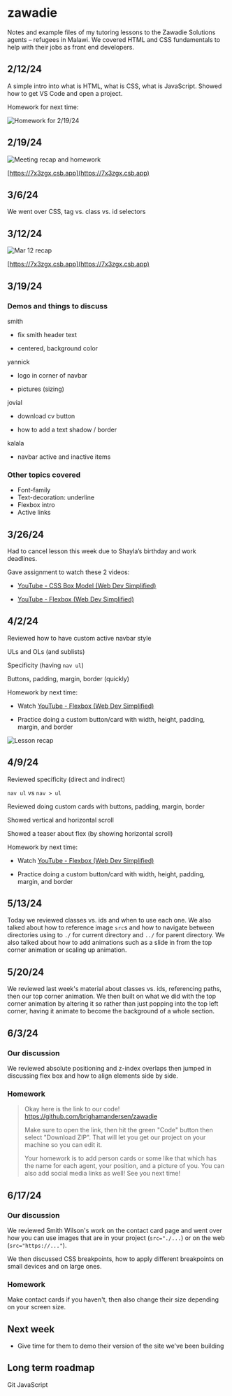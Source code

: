 # zawadie

Notes and example files of my tutoring lessons to the Zawadie Solutions agents – refugees in Malawi. We covered HTML and CSS fundamentals to help with their jobs as front end developers.

## 2/12/24

A simple intro into what is HTML, what is CSS, what is JavaScript. Showed how to get VS Code and open a project.

Homework for next time:

![Homework for 2/19/24](assets/image.png)

## 2/19/24

![Meeting recap and homework](assets/image-1.png)

[https://7x3zgx.csb.app](https://7x3zgx.csb.app)

## 3/6/24

We went over CSS, tag vs. class vs. id selectors

## 3/12/24

![Mar 12 recap](assets/image-2.png)

[https://7x3zgx.csb.app](https://7x3zgx.csb.app)

## 3/19/24

### Demos and things to discuss

smith

- fix smith header text

- centered, background color

yannick

- logo in corner of navbar

- pictures (sizing)

jovial

- download cv button

- how to add a text shadow / border

kalala

- navbar active and inactive items

### Other topics covered

- Font-family
- Text-decoration: underline
- Flexbox intro
- Active links

## 3/26/24

Had to cancel lesson this week due to Shayla’s birthday and work deadlines.

Gave assignment to watch these 2 videos:

- [YouTube - CSS Box Model (Web Dev Simplified)](https://www.youtube.com/watch?v=rIO5326FgPE)

- [YouTube - Flexbox (Web Dev Simplified)](https://youtu.be/fYq5PXgSsbE?si=xaCp5oczWInzniZD)

## 4/2/24

Reviewed how to have custom active navbar style

ULs and OLs (and sublists)

Specificity (having `nav ul`)

Buttons, padding, margin, border (quickly)

Homework by next time:

- Watch [YouTube - Flexbox (Web Dev Simplified)](https://youtu.be/fYq5PXgSsbE?si=xaCp5oczWInzniZD)

- Practice doing a custom button/card with width, height, padding, margin, and border

![Lesson recap](assets/image-3.png)

## 4/9/24

Reviewed specificity (direct and indirect)

`nav ul` vs `nav > ul`

Reviewed doing custom cards with buttons, padding, margin, border

Showed vertical and horizontal scroll

Showed a teaser about flex (by showing horizontal scroll)

Homework by next time:

- Watch [YouTube - Flexbox (Web Dev Simplified)](https://youtu.be/fYq5PXgSsbE?si=xaCp5oczWInzniZD)

- Practice doing a custom button/card with width, height, padding, margin, and border

## 5/13/24

Today we reviewed classes vs. ids and when to use each one. We also talked about how to reference image `src`s and how to navigate between directories using to `./` for current directory and `../` for parent directory. We also talked about how to add animations such as a slide in from the top corner animation or scaling up animation.

## 5/20/24

We reviewed last week's material about classes vs. ids, referencing paths, then our top corner animation. We then built on what we did with the top corner animation by altering it so rather than just popping into the top left corner, having it animate to become the background of a whole section.

## 6/3/24

### Our discussion

We reviewed absolute positioning and z-index overlaps then jumped in discussing flex box and how to align elements side by side.

### Homework

> Okay here is the link to our code! https://github.com/brighamandersen/zawadie
>
> Make sure to open the link, then hit the green "Code" button then select "Download ZIP". That will let you get our project on your machine so you can edit it.
>
> Your homework is to add person cards or some like that which has the name for each agent, your position, and a picture of you. You can also add social media links as well! See you next time!

## 6/17/24

### Our discussion

We reviewed Smith Wilson's work on the contact card page and went over how you can use images that are in your project (`src="./...`) or on the web (`src="https://..."`).

We then discussed CSS breakpoints, how to apply different breakpoints on small devices and on large ones.

### Homework

Make contact cards if you haven't, then also change their size depending on your screen size.

## Next week

- Give time for them to demo their version of the site we've been building

## Long term roadmap

Git
JavaScript
